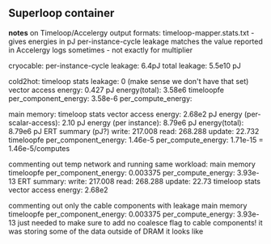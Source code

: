 ## Superloop container 

**notes** on Timeloop/Accelergy output formats: 
timeloop-mapper.stats.txt
    - gives energies in pJ 
    per-instance-cycle leakage matches the value reported in Accelergy logs 
        sometimes - not exactly for multiplier 


cryocable: 
    per-instance-cycle leakage: 6.4pJ 
    total leakage: 5.5e10 pJ 

cold2hot: 
    timeloop stats
        leakage: 0 (make sense we don't have that set)
        vector access energy: 0.427 pJ 
        energy(total): 3.58e6
    timeloopfe
        per_component_energy: 3.58e-6
        per_compute_energy:


main memory: 
    timeloop stats
        vector access energy: 2.68e2 pJ 
        energy (per-scalar-access): 2.10 pJ
        energy (per instance): 8.79e6 pJ
        energy(total): 8.79e6 pJ
    ERT summary (pJ?)
        write: 217.008
        read: 268.288
        update: 22.732
    timeloopfe
        per_component_energy: 1.46e-5
        per_compute_energy: 1.71e-15 = 1.46e-5/computes 

commenting out temp network and running same workload: 
    main memory 
        timeloopfe
            per_component_energy: 0.003375
            per_compute_energy: 3.93e-13
        ERT summary: 
            write: 217.008
            read: 268.288
            update: 22.73
        timeloop stats
            vector access energy: 2.68e2

commenting out only the cable components with leakage
    main memory
        timeloopfe
            per_component_energy: 0.003375
            per_compute_energy: 3.93e-13
just needed to make sure to add no coalesce flag to cable components! it was storing some of the data outside of DRAM it looks like 
